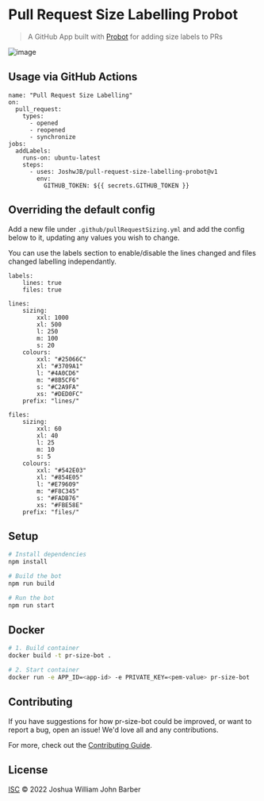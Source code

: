 # Pull Request Size Labelling Probot

> A GitHub App built with [Probot](https://github.com/probot/probot) for adding size labels to PRs

![image](https://user-images.githubusercontent.com/15612025/211660283-0bdc2226-9628-4237-a718-772cbc44ace6.png)


## Usage via GitHub Actions

```
name: "Pull Request Size Labelling"
on:
  pull_request:
    types:
      - opened
      - reopened
      - synchronize
jobs:
  addLabels:
    runs-on: ubuntu-latest
    steps:
      - uses: JoshwJB/pull-request-size-labelling-probot@v1
        env:
          GITHUB_TOKEN: ${{ secrets.GITHUB_TOKEN }}
```

## Overriding the default config

Add a new file under `.github/pullRequestSizing.yml` and add the config below to it, updating any values you wish to change.

You can use the labels section to enable/disable the lines changed and files changed labelling independantly.

```
labels:
    lines: true
    files: true

lines:
    sizing:
        xxl: 1000
        xl: 500
        l: 250
        m: 100
        s: 20
    colours:
        xxl: "#25066C"
        xl: "#3709A1"
        l: "#4A0CD6"
        m: "#8B5CF6"
        s: "#C2A9FA"
        xs: "#DED0FC"
    prefix: "lines/"

files:
    sizing:
        xxl: 60
        xl: 40
        l: 25
        m: 10
        s: 5
    colours:
        xxl: "#542E03"
        xl: "#854E05"
        l: "#E79609"
        m: "#F8C345"
        s: "#FADB76"
        xs: "#FBE58E"
    prefix: "files/"
```

## Setup

```sh
# Install dependencies
npm install

# Build the bot
npm run build

# Run the bot
npm run start
```

## Docker

```sh
# 1. Build container
docker build -t pr-size-bot .

# 2. Start container
docker run -e APP_ID=<app-id> -e PRIVATE_KEY=<pem-value> pr-size-bot
```

## Contributing

If you have suggestions for how pr-size-bot could be improved, or want to report a bug, open an issue! We'd love all and any contributions.

For more, check out the [Contributing Guide](CONTRIBUTING.md).

## License

[ISC](LICENSE) © 2022 Joshua William John Barber
